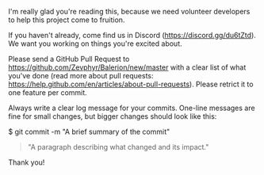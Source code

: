 I'm really glad you're reading this, because we need volunteer developers to help this project come to fruition.

If you haven't already, come find us in Discord (https://discord.gg/du6tZtd). We want you working on things you're excited about.




Please send a GitHub Pull Request to https://github.com/Zevphyr/Balerion/new/master with a clear list of what you've done (read more about pull requests: https://help.github.com/en/articles/about-pull-requests). 
 Please retrict it to one feature per commit.

Always write a clear log message for your commits. One-line messages are fine for small changes, but bigger changes should look like this:

$ git commit -m "A brief summary of the commit"
> 
> "A paragraph describing what changed and its impact."



Thank you!
